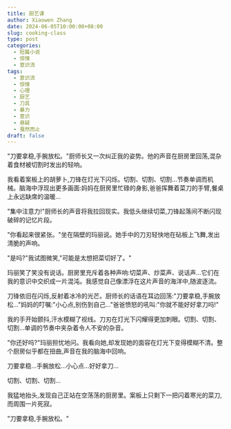 ```yaml
---
title: 厨艺课
author: Xiaowen Zhang
date: 2024-06-05T10:00:00+08:00
slug: cooking-class
type: post
categories:
  - 短篇小说
  - 惊悚
  - 意识流
tags:
  - 意识流
  - 惊悚
  - 心理
  - 厨艺
  - 刀具
  - 暴力
  - 意识
  - 悬疑
  - 戛然而止
draft: false
---
```


"刀要拿稳,手腕放松。"厨师长又一次纠正我的姿势。他的声音在厨房里回荡,混杂着食材被切割时发出的轻响。

我看着案板上的胡萝卜,刀锋在灯光下闪烁。切割、切割、切割...节奏单调而机械。脑海中浮现出更多画面:妈妈在厨房里忙碌的身影,爸爸挥舞着菜刀的手臂,餐桌上永远缺席的温暖...

"集中注意力!"厨师长的声音将我拉回现实。我低头继续切菜,刀锋起落间不断闪现破碎的记忆片段。

"你看起来很紧张。"坐在隔壁的玛丽说。她手中的刀刃轻快地在砧板上飞舞,发出清脆的声响。

"是吗?"我试图微笑,"可能是太想把菜切好了。"

玛丽笑了笑没有说话。厨房里充斥着各种声响:切菜声、炒菜声、说话声...它们在我的意识中交织成一片混沌。我感觉自己像漂浮在这片声音的海洋中,随波逐流。

刀锋依旧在闪烁,反射着冰冷的光芒。厨师长的话语在耳边回荡:"刀要拿稳,手腕放松..."妈妈的叮嘱:"小心点,别伤到自己..."爸爸愤怒的吼叫:"你就不能好好拿刀吗!"

我的手开始颤抖,汗水模糊了视线。刀刃在灯光下闪耀得更加刺眼。切割、切割、切割...单调的节奏中夹杂着令人不安的杂音。

"你还好吗?"玛丽担忧地问。我看向她,却发现她的面容在灯光下变得模糊不清。整个厨房似乎都在扭曲,声音在我的脑海中回响。

刀要拿稳...手腕放松...小心点...好好拿刀...

切割、切割、切割...

我猛地抬头,发现自己正站在空荡荡的厨房里。案板上只剩下一把闪着寒光的菜刀,而周围一片死寂。

"刀要拿稳,手腕放松。"